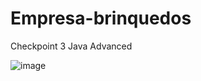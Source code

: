 # Empresa-brinquedos
Checkpoint 3 Java Advanced

![image](https://github.com/user-attachments/assets/6153c93f-1771-4686-9da9-76859253c48f)
